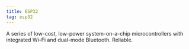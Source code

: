 ```yaml
---
title: ESP32
tag: esp32
---
```


A series of low-cost, low-power system-on-a-chip microcontrollers with integrated Wi-Fi and dual-mode Bluetooth. Reliable.
